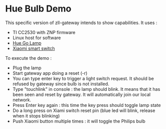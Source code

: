 # Hue Bulb Demo

This specific version of zll-gateway intends to show capabilities. It uses :
* TI CC2530 with ZNP firmware
* Linux host for software
* [Hue Go Lamp](https://www2.meethue.com/fr-fr/p/hue-white-and-color-ambiance-hue-go-lampe-a-poser/7146060PH)
* [Xiaomi smart switch](https://xiaomi-mi.com/sockets-and-sensors/xiaomi-mi-wireless-switch/)

To execute the demo :
* Plug the lamp
* Start gateway app doing a reset (-r)
* You can type enter key to trigger a light switch request. It should be refused
  by gateway since bulb is not installed.
* Type "touchlink" in console : the lamp should blink. It means that it has been
  seen and reset by gateway. It will automatically join our local network.
* Press Enter key again : this time the key press should toggle lamp state
* Do a long press on Xiami switch reset pin (blue led will blink, release when it stops blinking)
* Push Xiaomi button multiple times : it will toggle the Philips bulb
